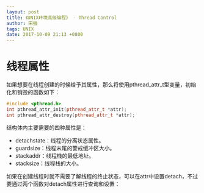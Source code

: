 ```yaml
---
layout: post
title: 《UNIX环境高级编程》 - Thread Control
author: 宋强
tags: UNIX
date: 2017-10-09 21:13 +0800
---
```


# 线程属性

如果想要在线程创建的时候给予其属性，那么将使用pthread_attr_t型变量，初始化和销毁的函数如下：

```c++
#include <pthread.h>
int pthread_attr_init(pthread_attr_t *attr);
int pthread_attr_destroy(pthread_attr_t *attr);
```

结构体内主要需要的四种属性是：

* detachstate：线程的分离状态属性。
* guardsize：线程末尾的警戒缓冲区大小。
* stackaddr：线程栈的最低地址。
* stacksize：线程栈的大小。

如果在创建线程时就不需要了解线程的终止状态，可以在attr中设置detach，不过要通过两个函数对detach属性进行查询和设置：
